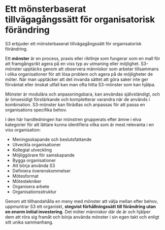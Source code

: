 # Ett mönsterbaserat tillvägagångssätt för organisatorisk förändring

S3 erbjuder ett mönsterbaserat tillvägagångssätt för organisatorisk förändring.

Ett **mönster** är en process, praxis eller riktlinje som fungerar som en mall för att framgångsrikt agera på en viss typ av utmaning eller möjlighet. S3-mönster upptäcks genom att observera människor som arbetar tillsammans i olika organisationer för att lösa problem och agera på de möjligheter de möter. När man upptäcker att det invanda sättet att göra saker inte ger förväntat eller önskat utfall kan man ofta hitta S3-mönster som kan hjälpa.

Mönster är modulära och anpassningsbara, kan användas självständigt, och är ömsesidigt förstärkande och kompletterar varandra när de används i kombination. S3-mönster kan förädlas och anpassas för att passa en organisations specifika behov.

I den här handledningen har mönstren grupperats efter ämne i elva kategorier för att lättare kunna identifiera vilka som är mest relevanta i en viss organisation:

- Meningsskapande och beslutsfattande
- Utveckla organisationer
- Kollegial utveckling
- Möjliggörare för samskapande
- Bygga organisationer
- Att börja använda S3
- Definiera överenskommelser
- Mötesformat
- Mötestekniker
- Organisera arbete
- Organisationsstruktur

Genom att tillhandahålla en meny med mönster att välja mellan efter behov, uppmuntrar S3 ett organiskt, **stegvist förhållningssätt till förändring utan en enorm initial investering**. Det möter människor där de är och hjälper dem att röra sig framåt och börja använda mönster i sin egen takt och enligt sitt unika sammanhang.